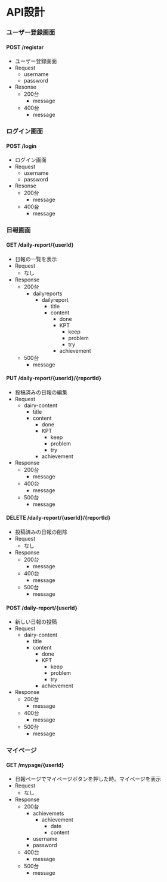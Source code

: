 # API設計
### ユーザー登録画面
#### POST /registar
- ユーザー登録画面
- Request
  - username
  - password
- Resonse
  - 200台
    - message
  - 400台
    - message

### ログイン画面
#### POST /login
- ログイン画面
- Request
  - username
  - password
- Resonse
  - 200台
    - message
  - 400台
    - message

### 日報画面
#### GET /daily-report/{userId}
- 日報の一覧を表示
- Request
  - なし
- Response
  - 200台
    - dailyreports
      - dailyreport
        - title
        - content
          - done
          - KPT
            - keep
            - problem
            - try
          - achievement
  - 500台
    - message

#### PUT /daily-report/{userId}/{reportId}
- 投稿済みの日報の編集
- Request
  - dairy-content
    - title
    - content
      - done
      - KPT
        - keep
        - problem
        - try
      - achievement
- Response
  - 200台
    - message
  - 400台
    - message
  - 500台
    - message

#### DELETE /daily-report/{userId}/{reportId}
- 投稿済みの日報の削除
- Request
  - なし
- Response
  - 200台
    - message
  - 400台
    - message
  - 500台
    - message

#### POST /daily-report/{userId}
- 新しい日報の投稿
- Request
  - dairy-content
    - title
    - content
      - done
      - KPT
        - keep
        - problem
        - try
      - achievement
- Response
  - 200台
    - message
  - 400台
    - message
  - 500台
    - message

### マイページ
#### GET /mypage/{userId}
- 日報ページでマイページボタンを押した時。マイページを表示
- Request
  - なし
- Response
  - 200台
    - achievemets
      - achievement
        - date
        - content
    - username
    - password
  - 400台
    - message
  - 500台
    - message